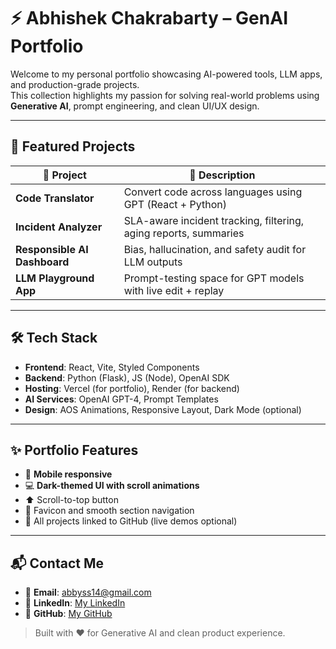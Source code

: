 # ⚡ Abhishek Chakrabarty – GenAI Portfolio

Welcome to my personal portfolio showcasing AI-powered tools, LLM apps, and production-grade projects.  
This collection highlights my passion for solving real-world problems using **Generative AI**, prompt engineering, and clean UI/UX design.

---

## 🚀 Featured Projects

| 🧠 Project | 🌟 Description |
|-----------|----------------|
| **Code Translator** | Convert code across languages using GPT (React + Python) |
| **Incident Analyzer** | SLA-aware incident tracking, filtering, aging reports, summaries |
| **Responsible AI Dashboard** | Bias, hallucination, and safety audit for LLM outputs |
| **LLM Playground App** | Prompt-testing space for GPT models with live edit + replay |

---

## 🛠️ Tech Stack

- **Frontend**: React, Vite, Styled Components  
- **Backend**: Python (Flask), JS (Node), OpenAI SDK  
- **Hosting**: Vercel (for portfolio), Render (for backend)  
- **AI Services**: OpenAI GPT-4, Prompt Templates  
- **Design**: AOS Animations, Responsive Layout, Dark Mode (optional)

---

## ✨ Portfolio Features

- 📱 **Mobile responsive**
- 💻 **Dark-themed UI with scroll animations**
- ⬆️ Scroll-to-top button
- 🎯 Favicon and smooth section navigation
- 🧠 All projects linked to GitHub (live demos optional)

---

## 📬 Contact Me

- 📧 **Email**: abbyss14@gmail.com 
- 🔗 **LinkedIn**: [My LinkedIn](www.linkedin.com/in/abhishek-chakrabarty-1430b1200)  
- 🧰 **GitHub**: [My GitHub](https://github.com/abhishek23github)

> Built with ❤️ for Generative AI and clean product experience.
